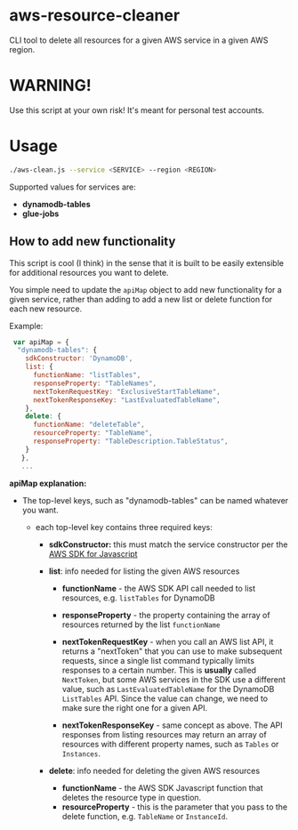 # aws-resource-cleaner

CLI tool to delete all resources for a given AWS service in a given AWS region. 

# WARNING!

Use this script at your own risk! It's meant for personal test accounts.

# Usage

```sh
./aws-clean.js --service <SERVICE> --region <REGION>
```

Supported values for services are: 

* **dynamodb-tables**
* **glue-jobs**

## How to add new functionality

This script is cool (I think) in the sense that it is built to be easily extensible for additional resources you want to delete. 

You simple need to update the `apiMap` object to add new functionality for a given service, rather than adding to add a new list or delete function for each new resource. 

Example: 

```js
 var apiMap = {
  "dynamodb-tables": {
    sdkConstructor: 'DynamoDB',
    list: {
      functionName: "listTables",
      responseProperty: "TableNames",
      nextTokenRequestKey: "ExclusiveStartTableName",
      nextTokenResponseKey: "LastEvaluatedTableName",
    },
    delete: {
      functionName: "deleteTable",
      resourceProperty: "TableName",
      responseProperty: "TableDescription.TableStatus",
    }
   },
   ...
```

**apiMap explanation:**

* The top-level keys, such as "dynamodb-tables" can be named whatever you want. 

  * each top-level key contains three required keys: 

    * **sdkConstructor:** this must match the service constructor per the [AWS SDK for Javascript](https://docs.aws.amazon.com/AWSJavaScriptSDK/latest/AWS.html)

    * **list**: info needed for listing the given AWS resources

      * **functionName** - the AWS SDK API call needed to list resources, e.g. `listTables` for DynamoDB
      
      * **responseProperty** - the property containing the array of resources returned by the list `functionName`
      
      * **nextTokenRequestKey** - when you call an AWS list API, it returns a "nextToken" that you can use to make subsequent requests, since a single list command typically limits responses to a certain number. This is **usually** called `NextToken`, but some AWS services in the SDK use a different value, such as `LastEvaluatedTableName` for the DynamoDB `ListTables` API. Since the value can change, we need to make sure the right one for a given API. 

      * **nextTokenResponseKey** - same concept as above. The API responses from listing resources may return an array of resources with different property names, such as `Tables` or `Instances`.
      
    * **delete**: info needed for deleting the given AWS resources

      * **functionName** - the AWS SDK Javascript function that deletes the resource type in question.  
      * **resourceProperty** - this is the parameter that you pass to the delete function, e.g. `TableName` or `InstanceId`.
      